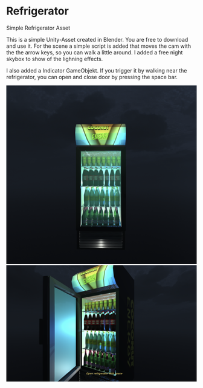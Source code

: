 # Refrigerator
 Simple Refrigerator Asset


This is a simple Unity-Asset created in Blender. You are free to download and use it. For the scene a
simple script is added that moves the cam with the the arrow keys, so you can walk a little around.
I added a free night skybox to show of the lighning effects.


I also added a Indicator GameObjekt. If you trigger it by walking near the refrigerator, you can open and close
door by pressing the space bar.

<img src="screenshotOne.png" alt=""/>
<img src="screenshotTwo.png" alt""/>



